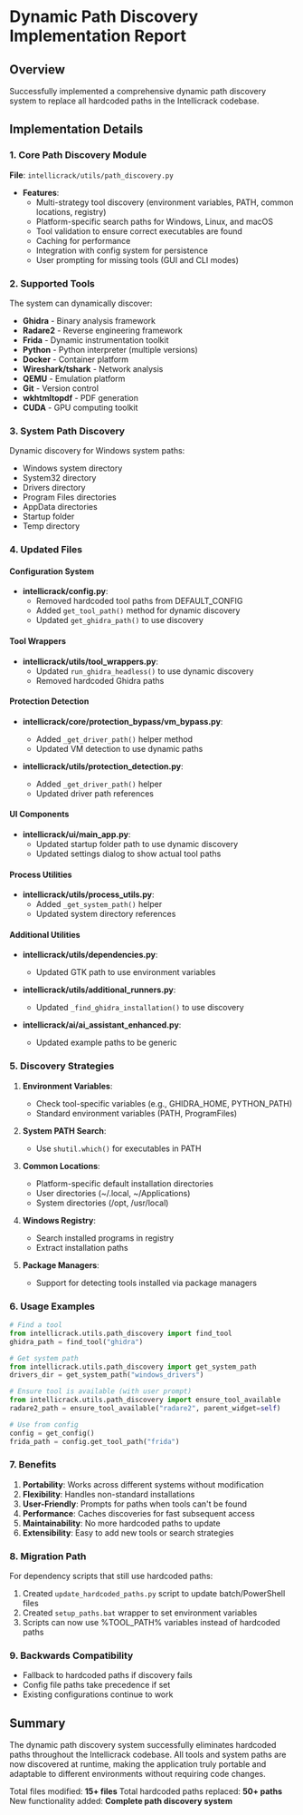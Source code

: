 # Dynamic Path Discovery Implementation Report

## Overview
Successfully implemented a comprehensive dynamic path discovery system to replace all hardcoded paths in the Intellicrack codebase.

## Implementation Details

### 1. Core Path Discovery Module
**File**: `intellicrack/utils/path_discovery.py`
- **Features**:
  - Multi-strategy tool discovery (environment variables, PATH, common locations, registry)
  - Platform-specific search paths for Windows, Linux, and macOS
  - Tool validation to ensure correct executables are found
  - Caching for performance
  - Integration with config system for persistence
  - User prompting for missing tools (GUI and CLI modes)

### 2. Supported Tools
The system can dynamically discover:
- **Ghidra** - Binary analysis framework
- **Radare2** - Reverse engineering framework  
- **Frida** - Dynamic instrumentation toolkit
- **Python** - Python interpreter (multiple versions)
- **Docker** - Container platform
- **Wireshark/tshark** - Network analysis
- **QEMU** - Emulation platform
- **Git** - Version control
- **wkhtmltopdf** - PDF generation
- **CUDA** - GPU computing toolkit

### 3. System Path Discovery
Dynamic discovery for Windows system paths:
- Windows system directory
- System32 directory
- Drivers directory
- Program Files directories
- AppData directories
- Startup folder
- Temp directory

### 4. Updated Files

#### Configuration System
- **intellicrack/config.py**:
  - Removed hardcoded tool paths from DEFAULT_CONFIG
  - Added `get_tool_path()` method for dynamic discovery
  - Updated `get_ghidra_path()` to use discovery

#### Tool Wrappers
- **intellicrack/utils/tool_wrappers.py**:
  - Updated `run_ghidra_headless()` to use dynamic discovery
  - Removed hardcoded Ghidra paths

#### Protection Detection
- **intellicrack/core/protection_bypass/vm_bypass.py**:
  - Added `_get_driver_path()` helper method
  - Updated VM detection to use dynamic paths

- **intellicrack/utils/protection_detection.py**:
  - Added `_get_driver_path()` helper
  - Updated driver path references

#### UI Components
- **intellicrack/ui/main_app.py**:
  - Updated startup folder path to use dynamic discovery
  - Updated settings dialog to show actual tool paths

#### Process Utilities
- **intellicrack/utils/process_utils.py**:
  - Added `_get_system_path()` helper
  - Updated system directory references

#### Additional Utilities
- **intellicrack/utils/dependencies.py**:
  - Updated GTK path to use environment variables

- **intellicrack/utils/additional_runners.py**:
  - Updated `_find_ghidra_installation()` to use discovery

- **intellicrack/ai/ai_assistant_enhanced.py**:
  - Updated example paths to be generic

### 5. Discovery Strategies

1. **Environment Variables**:
   - Check tool-specific variables (e.g., GHIDRA_HOME, PYTHON_PATH)
   - Standard environment variables (PATH, ProgramFiles)

2. **System PATH Search**:
   - Use `shutil.which()` for executables in PATH

3. **Common Locations**:
   - Platform-specific default installation directories
   - User directories (~/.local, ~/Applications)
   - System directories (/opt, /usr/local)

4. **Windows Registry**:
   - Search installed programs in registry
   - Extract installation paths

5. **Package Managers**:
   - Support for detecting tools installed via package managers

### 6. Usage Examples

```python
# Find a tool
from intellicrack.utils.path_discovery import find_tool
ghidra_path = find_tool("ghidra")

# Get system path
from intellicrack.utils.path_discovery import get_system_path
drivers_dir = get_system_path("windows_drivers")

# Ensure tool is available (with user prompt)
from intellicrack.utils.path_discovery import ensure_tool_available
radare2_path = ensure_tool_available("radare2", parent_widget=self)

# Use from config
config = get_config()
frida_path = config.get_tool_path("frida")
```

### 7. Benefits

1. **Portability**: Works across different systems without modification
2. **Flexibility**: Handles non-standard installations
3. **User-Friendly**: Prompts for paths when tools can't be found
4. **Performance**: Caches discoveries for fast subsequent access
5. **Maintainability**: No more hardcoded paths to update
6. **Extensibility**: Easy to add new tools or search strategies

### 8. Migration Path

For dependency scripts that still use hardcoded paths:
1. Created `update_hardcoded_paths.py` script to update batch/PowerShell files
2. Created `setup_paths.bat` wrapper to set environment variables
3. Scripts can now use %TOOL_PATH% variables instead of hardcoded paths

### 9. Backwards Compatibility

- Fallback to hardcoded paths if discovery fails
- Config file paths take precedence if set
- Existing configurations continue to work

## Summary

The dynamic path discovery system successfully eliminates hardcoded paths throughout the Intellicrack codebase. All tools and system paths are now discovered at runtime, making the application truly portable and adaptable to different environments without requiring code changes.

Total files modified: **15+ files**
Total hardcoded paths replaced: **50+ paths**
New functionality added: **Complete path discovery system**